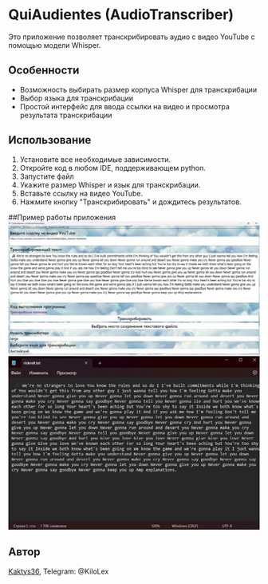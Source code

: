 # QuiAudientes (AudioTranscriber)

Это приложение позволяет транскрибировать аудио с видео YouTube с помощью модели Whisper. 

## Особенности
- Возможность выбирать размер корпуса Whisper для транскрибации
- Выбор языка для транскрибации
- Простой интерфейс для ввода ссылки на видео и просмотра результата транскрибации

## Использование
1. Установите все необходимые зависимости.
2. Откройте код в любом IDE, поддерживающем python.
3. Запустите файл
4. Укажите размер Whisper и язык для транскрибации.
5. Вставьте ссылку на видео YouTube.
6. Нажмите кнопку "Транскрибировать" и дождитесь результатов.

##Пример работы приложения
![Иллюстрация к проекту](https://github.com/Kaktys36/QuiAudientes/blob/main/example.jpg)
![Иллюстрация к проекту](https://github.com/Kaktys36/QuiAudientes/blob/main/example2.jpg)

## Автор
[Kaktys36](https://github.com/Kaktys36), Telegram: @KiloLex
